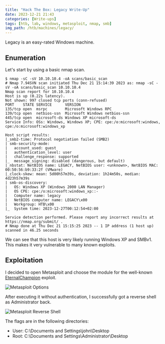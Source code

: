 ```yaml
---
title: "Hack The Box: Legacy Write-Up"
date: 2023-12-21 21:43
categories: [Write-ups]
tags: [htb, lab, windows, metasploit, nmap, smb]
img_path: /htb/machines/legacy/
---
```


Legacy is an easy-rated Windows machine. 

## Enumeration

Let's start by using a basic nmap scan.

```console
$ nmap -sC -sV 10.10.10.4 -oA scans/basic_scan
# Nmap 7.94SVN scan initiated Thu Dec 21 15:14:39 2023 as: nmap -sC -sV -oA scans/basic_scan 10.10.10.4
Nmap scan report for 10.10.10.4
Host is up (0.22s latency).
Not shown: 997 closed tcp ports (conn-refused)
PORT    STATE SERVICE      VERSION
135/tcp open  msrpc        Microsoft Windows RPC
139/tcp open  netbios-ssn  Microsoft Windows netbios-ssn
445/tcp open  microsoft-ds Windows XP microsoft-ds
Service Info: OSs: Windows, Windows XP; CPE: cpe:/o:microsoft:windows, cpe:/o:microsoft:windows_xp

Host script results:
|_smb2-time: Protocol negotiation failed (SMB2)
| smb-security-mode: 
|   account_used: guest
|   authentication_level: user
|   challenge_response: supported
|_  message_signing: disabled (dangerous, but default)
|_nbstat: NetBIOS name: LEGACY, NetBIOS user: <unknown>, NetBIOS MAC: 00:50:56:b9:33:2f (VMware)
|_clock-skew: mean: 5d00h57m39s, deviation: 1h24m50s, median: 4d23h57m39s
| smb-os-discovery: 
|   OS: Windows XP (Windows 2000 LAN Manager)
|   OS CPE: cpe:/o:microsoft:windows_xp::-
|   Computer name: legacy
|   NetBIOS computer name: LEGACY\x00
|   Workgroup: HTB\x00
|_  System time: 2023-12-27T00:12:54+02:00

Service detection performed. Please report any incorrect results at https://nmap.org/submit/ .
# Nmap done at Thu Dec 21 15:15:25 2023 -- 1 IP address (1 host up) scanned in 46.25 seconds
```

We can see that this host is very likely running Windows XP and SMBv1. This makes it very vulnerable to many known exploits. 

## Exploitation

I decided to open Metasploit and choose the module for the well-known [EternalChampion](https://www.exploit-db.com/exploits/43970) exploit.

![Metasploit Options](/msf-options.png)

After executing it without authentication, I successfully got a reverse shell as Administrator back.

![Metasploit Reverse Shell](/msf-reverse-shell.png)

The flags are in the following directories:
- User: C:\Documents and Settings\john\Desktop
- Root: C:\Documents and Settings\Administrator\Desktop
